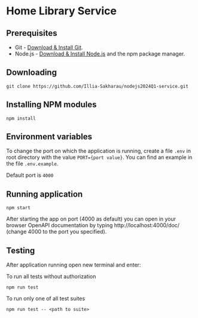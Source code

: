 # Home Library Service

## Prerequisites

- Git - [Download & Install Git](https://git-scm.com/downloads).
- Node.js - [Download & Install Node.js](https://nodejs.org/en/download/) and the npm package manager.

## Downloading

```
git clone https://github.com/Illia-Sakharau/nodejs2024Q1-service.git
```

## Installing NPM modules

```
npm install
```
## Environment variables
To change the port on which the application is running, create a file `.env` in root directory with the value `PORT={port value}`.
You can find an example in the file `.env.example`.

Default port is `4000`

## Running application

```
npm start
```

After starting the app on port (4000 as default) you can open
in your browser OpenAPI documentation by typing http://localhost:4000/doc/ (change 4000 to the port you specified).

## Testing

After application running open new terminal and enter:

To run all tests without authorization

```
npm run test
```

To run only one of all test suites

```
npm run test -- <path to suite>
```
